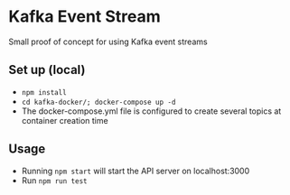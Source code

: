 
# Kafka Event Stream

Small proof of concept for using Kafka event streams

## Set up (local)
  - `npm install`
  - `cd kafka-docker/; docker-compose up -d`
  - The docker-compose.yml file is configured to create several topics at container creation time

## Usage
  - Running `npm start` will start the API server on localhost:3000
  - Run `npm run test`
    